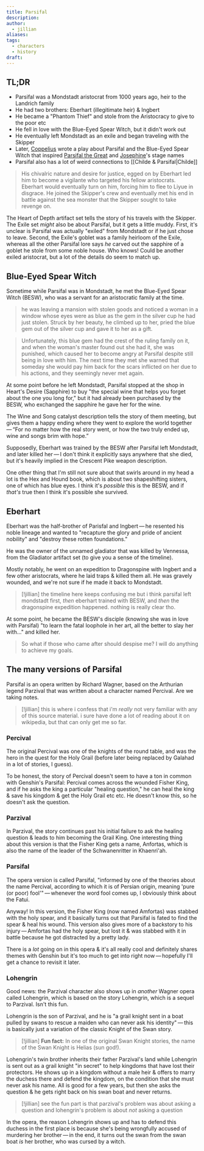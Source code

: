 ```yaml
---
title: Parsifal
description: 
author:
  - jillian
aliases: 
tags:
  - characters
  - history
draft:
---
```

## TL;DR
- Parsifal was a Mondstadt aristocrat from 1000 years ago, heir to the Landrich family
- He had two brothers: Eberhart (illegitimate heir) & Ingbert
- He became a "Phantom Thief" and stole from the Aristocracy to give to the poor etc
- He fell in love with the Blue-Eyed Spear Witch, but it didn't work out
- He eventually left Mondstadt as an exile and began traveling with the Skipper
- Later, [Coppelius](https://genshin-impact.fandom.com/wiki/Coppelius) wrote a play about Parsifal and the Blue-Eyed Spear Witch that inspired [Parsifal the Great](https://genshin-impact.fandom.com/wiki/Parsifal_the_Great) and [Josephine](https://genshin-impact.fandom.com/wiki/Josephine)'s stage names
- Parsifal also has a lot of weird connections to [[Childe & Parsifal|Childe]]

> His chivalric nature and desire for justice, egged on by Eberhart led him to become a vigilante who targeted his fellow aristocrats. Eberhart would eventually turn on him, forcing him to flee to Liyue in disgrace. He joined the Skipper's crew and eventually met his end in battle against the sea monster that the Skipper sought to take revenge on. 

The Heart of Depth artifact set tells the story of his travels with the Skipper. The Exile set *might* also be about Parsifal, but it gets a little muddy. First, it's unclear is Parsifal was actually "exiled" from Mondstadt or if he just chose to leave. Second, the Exile's goblet was a family heirloom of the Exile,  whereas all the other Parsifal lore says *he* carved out the sapphire of a goblet he stole from some noble house. Who knows! Could be another exiled aristocrat, but a lot of the details do seem to match up.

## Blue-Eyed Spear Witch
Sometime while Parsifal was in Mondstadt, he met the Blue-Eyed Spear Witch (BESW), who was a servant for an aristocratic family at the time.

> he was leaving a mansion with stolen goods and noticed a woman in a window whose eyes were as blue as the gem in the silver cup he had just stolen. Struck by her beauty, he climbed up to her, pried the blue gem out of the silver cup and gave it to her as a gift.

> Unfortunately, this blue gem had the crest of the ruling family on it, and when the woman's master found out she had it, she was punished, which caused her to become angry at Parsifal despite still being in love with him. The next time they met she warned that someday she would pay him back for the scars inflicted on her due to his actions, and they seemingly never met again.

At some point before he left Mondstadt, Parsifal stopped at the shop in Heart's Desire (Sapphire) to buy "the special wine that helps you forget about the one you long for," but it had already been purchased by the BESW, who exchanged the sapphire he gave her for the wine.

The Wine and Song catalyst description tells the story of them meeting, but gives them a happy ending where they went to explore the world together — “For no matter how the real story went, or how the two truly ended up, wine and songs brim with hope.”

Supposedly, Eberhart was trained by the BESW after Parsifal left Mondstadt, and later killed her — I don't think it explicitly says anywhere that she died, but it's heavily implied in the Crescent Pike weapon description.

One other thing that I'm still not sure about that swirls around in my head a lot is the Hex and Hound book, which is about two shapeshifting sisters, one of which has blue eyes. I think it's *possible* this is the BESW, and if *that's* true then I think it's possible she survived.

## Eberhart
Eberhart was the half-brother of Parisfal and Ingbert — he resented his noble lineage and wanted to "recapture the glory and pride of ancient nobility" and "destroy these rotten foundations."

He was the owner of the unnamed gladiator that was killed by Vennessa, from the Gladiator artifact set (to give you a sense of the timeline).

Mostly notably, he went on an expedition to Dragonspine with Ingbert and a few other aristocrats, where he laid traps & killed them all. He was gravely wounded, and we're not sure if he made it back to Mondstadt.

> [!jillian] 
> the timeline here keeps confusing me but i think parsifal left mondstadt first, *then* eberhart trained with BESW, and *then* the dragonspine expedition happened. nothing is really clear tho.

At some point, he became the BESW's disciple (knowing she was in love with Parsifal) "to learn the fatal loophole in her art, all the better to slay her with..." and killed her.

> So what if those who came after should despise me? I will do anything to achieve my goals.

## The many versions of Parsifal
Parsifal is an opera written by Richard Wagner, based on the Arthurian legend Parzival that was written about a character named Percival. Are we taking notes.

> [!jillian]
> this is where i confess that i'm *really* not very familiar with any of this source material. i sure have done a lot of reading about it on wikipedia, but that can only get me so far.
### Percival
The original Percival was one of the knights of the round table, and was the hero in the quest for the Holy Grail (before later being replaced by Galahad in a lot of stories, I guess).

To be honest, the story of Percival doesn't seem to have a ton in common with Genshin's Parsifal: Percival comes across the wounded Fisher King, and if he asks the king a particular "healing question," he can heal the king & save his kingdom & get the Holy Grail etc etc. He doesn't know this, so he doesn't ask the question.

### Parzival
In Parzival, the story continues past his initial failure to ask the healing question & leads to him becoming the Grail King. One interesting thing about this version is that the Fisher King gets a name, Anfortas, which is also the name of the leader of the Schwanenritter in Khaenri'ah.

### Parsifal
The opera version is called Parsifal, "informed by one of the theories about the name Percival, according to which it is of Persian origin, meaning 'pure (or poor) fool'" — whenever the word fool comes up, I obviously think about the Fatui.

Anyway! In this version, the Fisher King (now named Amfortas) was stabbed with the holy spear, and it basically turns out that Parsifal is fated to find the spear & heal his wound. This version also gives more of a backstory to his injury — Amfortas had the holy spear, but lost it & was stabbed with it in battle because he got distracted by a pretty lady.

There is a *lot* going on in this opera & it's all really cool and definitely shares themes with Genshin but it's too much to get into right now — hopefully I'll get a chance to revisit it later.

### Lohengrin
Good news: the Parzival character also shows up in *another* Wagner opera called Lohengrin, which is based on the story Lohengrin, which is a sequel to Parzival. Isn't this fun.

Lohengrin is the son of Parzival, and he is "a grail knight sent in a boat pulled by swans to rescue a maiden who can never ask his identity" — this is basically just a variation of the classic Knight of the Swan story.


> [!jillian]
> **Fun fact:** In one of the original Swan Knight stories, the name of the Swan Knight is Helias (sun god!).

Lohengrin's twin brother inherits their father Parzival's land while Lohengrin is sent out as a grail knight "in secret" to help kingdoms that have lost their protectors. He shows up in a kingdom without a male heir & offers to marry the duchess there and defend the kingdom, on the condition that she must never ask his name. All is good for a few years, but then she asks the question & he gets right back on his swan boat and never returns.


> [!jillian]
> see the fun part is that parzival's problem was about asking a question and lohengrin's problem is about *not* asking a question

In the opera, the reason Lohengrin shows up and has to defend this duchess in the first place is because she's being wrongfully accused of murdering her brother — in the end, it turns out the swan from the swan boat *is* her brother, who was cursed by a witch.